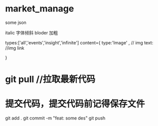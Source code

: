 # market_manage
some json



italic 字体倾斜
bloder 加粗

types:['all','events','insight','infinite']
content={
    type:'Image' , // img
    text: //img link

}




# git pull //拉取最新代码


# 提交代码，提交代码前记得保存文件

git add . 
git commit -m "feat: some des"
git push 